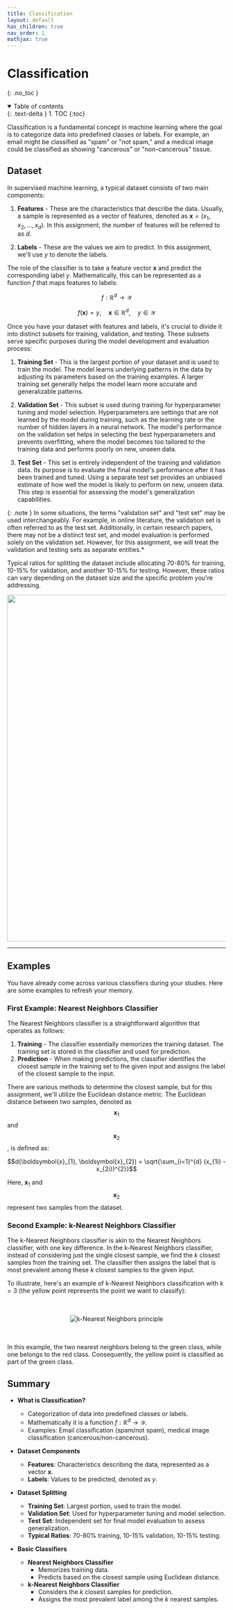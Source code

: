 ```yaml
---
title: Classification
layout: default
has_children: true
nav_order: 1
mathjax: true
---
```



# Classification
{: .no_toc }

<details open markdown="block">
  <summary>
    Table of contents
  </summary>
  {: .text-delta }
1. TOC
{:toc}
</details>

Classification is a fundamental concept in machine learning where the goal is to categorize data into predefined classes or labels. For example, an email might be classified as "spam" or "not spam," and a medical image could be classified as showing "cancerous" or "non-cancerous" tissue.


## Dataset

In supervised machine learning, a typical dataset consists of two main components:

1. **Features** - These are the characteristics that describe the data. Usually, a sample is represented as a vector of features, denoted as $\boldsymbol{x} = (x_{1}, x_{2}, ..., x_{d})$. In this assignment, the number of features will be referred to as $d$.

2. **Labels** - These are the values we aim to predict. In this assignment, we'll use $y$ to denote the labels.

The role of the classifier is to take a feature vector $\boldsymbol{x}$ and predict the corresponding label $y$. Mathematically, this can be represented as a function $f$ that maps features to labels:

$$f: \mathbb{R}^{d} \rightarrow \mathcal{Y}$$

$$f(\boldsymbol{x}) = y, \quad \boldsymbol{x} \in \mathbb{R}^{d}, \quad y \in \mathcal{Y}$$

Once you have your dataset with features and labels, it's crucial to divide it into distinct subsets for training, validation, and testing. These subsets serve specific purposes during the model development and evaluation process:

1. **Training Set** - This is the largest portion of your dataset and is used to train the model. The model learns underlying patterns in the data by adjusting its parameters based on the training examples. A larger training set generally helps the model learn more accurate and generalizable patterns.

2. **Validation Set** - This subset is used during training for hyperparameter tuning and model selection. Hyperparameters are settings that are not learned by the model during training, such as the learning rate or the number of hidden layers in a neural network. The model's performance on the validation set helps in selecting the best hyperparameters and prevents overfitting, where the model becomes too tailored to the training data and performs poorly on new, unseen data.

3. **Test Set** - This set is entirely independent of the training and validation data. Its purpose is to evaluate the final model's performance after it has been trained and tuned. Using a separate test set provides an unbiased estimate of how well the model is likely to perform on new, unseen data. This step is essential for assessing the model's generalization capabilities.

{: .note } 
In some situations, the terms "validation set" and "test set" may be used interchangeably. For example, in online literature, the validation set is often referred to as the test set. Additionally, in certain research papers, there may not be a distinct test set, and model evaluation is performed solely on the validation set. However, for this assignment, we will treat the validation and testing sets as separate entities.*

Typical ratios for splitting the dataset include allocating 70-80% for training, 10-15% for validation, and another 10-15% for testing. However, these ratios can vary depending on the dataset size and the specific problem you're addressing.

<div align="center">
    <img src="{{ site.baseurl }}/assets/images/splits.png" width="800px" />
    <hr>
</div>

## Examples

You have already come across various classifiers during your studies. Here are some examples to refresh your memory.

### First Example: Nearest Neighbors Classifier

The Nearest Neighbors classifier is a straightforward algorithm that operates as follows:

1. **Training** - The classifier essentially memorizes the training dataset. The training set is stored in the classifier and used for prediction.
2. **Prediction** - When making predictions, the classifier identifies the closest sample in the training set to the given input and assigns the label of the closest sample to the input.

There are various methods to determine the closest sample, but for this assignment, we'll utilize the Euclidean distance metric. The Euclidean distance between two samples, denoted as $$\boldsymbol{x}_{1}$$ and $$\boldsymbol{x}_{2}$$, is defined as:

$$d(\boldsymbol{x}_{1}, \boldsymbol{x}_{2}) = \sqrt{\sum_{i=1}^{d} (x_{1i} - x_{2i})^{2}}$$

Here, $\boldsymbol{x}_{1}$ and $$\boldsymbol{x}_{2}$$ represent two samples from the dataset.

### Second Example: k-Nearest Neighbors Classifier

The k-Nearest Neighbors classifier is akin to the Nearest Neighbors classifier, with one key difference. In the k-Nearest Neighbors classifier, instead of considering just the single closest sample, we find the $k$ closest samples from the training set. The classifier then assigns the label that is most prevalent among these $k$ closest samples to the given input.

To illustrate, here's an example of k-Nearest Neighbors classification with $k=3$ (the yellow point represents the point we want to classify):

<br>
<br>

<div align="center">
      <img src="{{ site.baseurl }}/assets/images/knn_principle.png" alt="k-Nearest Neighbors principle"/>
</div>

<br>
<br>

In this example, the two nearest neighbors belong to the green class, while one belongs to the red class. Consequently, the yellow point is classified as part of the green class.

## Summary

- **What is Classification?**
  - Categorization of data into predefined classes or labels.
  - Mathematically it is a function $f: \mathbb{R}^{d} \rightarrow \mathcal{Y}$.
  - Examples: Email classification (spam/not spam), medical image classification (cancerous/non-cancerous).

- **Dataset Components**
  - **Features**: Characteristics describing the data, represented as a vector $\boldsymbol{x}$.
  - **Labels**: Values to be predicted, denoted as $y$.

- **Dataset Splitting**
  - **Training Set**: Largest portion, used to train the model.
  - **Validation Set**: Used for hyperparameter tuning and model selection.
  - **Test Set**: Independent set for final model evaluation to assess generalization.
  - **Typical Ratios**: 70-80% training, 10-15% validation, 10-15% testing.

- **Basic Classifiers**
  - **Nearest Neighbors Classifier**
    - Memorizes training data.
    - Predicts based on the closest sample using Euclidean distance.
  - **k-Nearest Neighbors Classifier**
    - Considers the $k$ closest samples for prediction.
    - Assigns the most prevalent label among the $k$ nearest samples.